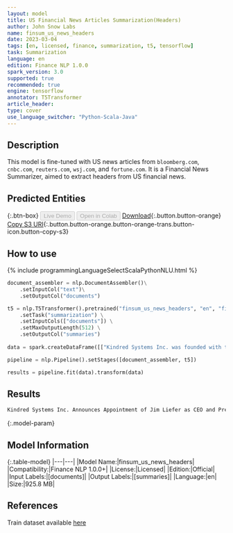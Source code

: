 ```yaml
---
layout: model
title: US Financial News Articles Summarization(Headers)
author: John Snow Labs
name: finsum_us_news_headers
date: 2023-03-04
tags: [en, licensed, finance, summarization, t5, tensorflow]
task: Summarization
language: en
edition: Finance NLP 1.0.0
spark_version: 3.0
supported: true
recommended: true
engine: tensorflow
annotator: T5Transformer
article_header:
type: cover
use_language_switcher: "Python-Scala-Java"
---
```


## Description

This model is fine-tuned with US news articles from `bloomberg.com`, `cnbc.com`, `reuters.com`, `wsj.com`, and `fortune.com`. It is a Financial News Summarizer, aimed to extract headers from US financial news.

## Predicted Entities



{:.btn-box}
<button class="button button-orange" disabled>Live Demo</button>
<button class="button button-orange" disabled>Open in Colab</button>
[Download](https://s3.amazonaws.com/auxdata.johnsnowlabs.com/finance/models/finsum_us_news_headers_en_1.0.0_3.0_1677962901205.zip){:.button.button-orange}
[Copy S3 URI](s3://auxdata.johnsnowlabs.com/finance/models/finsum_us_news_headers_en_1.0.0_3.0_1677962901205.zip){:.button.button-orange.button-orange-trans.button-icon.button-copy-s3}

## How to use



<div class="tabs-box" markdown="1">
{% include programmingLanguageSelectScalaPythonNLU.html %}

```python
document_assembler = nlp.DocumentAssembler()\
    .setInputCol("text")\
    .setOutputCol("documents")

t5 = nlp.T5Transformer().pretrained("finsum_us_news_headers", "en", "finance/models") \
    .setTask("summarization") \
    .setInputCols(["documents"]) \
    .setMaxOutputLength(512) \
    .setOutputCol("summaries")
    
data = spark.createDataFrame([["Kindred Systems Inc. was founded with the mission of creating human-like intelligence in machines and a vision to commercialize its research work in tandem. Over the past few years, Kindred’s Product and Artificial General Intelligence (AGI) divisions have accomplished a tremendous amount in their respective domains, working independently to allow each team to optimize for their objectives. The company has reached a point in its evolution where spinning off the AGI division maximizes the likelihood of success for both divisions, as well as returns to Kindred shareholders. Geordie Rose is stepping down as CEO and President of Kindred to lead this new entity named Sanctuary based in Vancouver, Canada. Kindred co-founder Suzanne Gildert will also be stepping down from her role as Chief Science Officer and will join Sanctuary as co-CEO. Sanctuary’s focus is on the implementation and testing of a specific framework for artificial general intelligence. The new entity will license some of Kindred’s patents and software, and Kindred will maintain a minority ownership in Sanctuary. Kindred’s Board of Directors has appointed Jim Liefer, previously the company’s COO, to serve as CEO and President. As COO, Liefer brought strong executive leadership alongside co-founder, George Babu, for the development and deployment of Kindred’s first commercial product Sort, and will continue to lead the company in its mission to research and develop human-like intelligence in machines. The Kindred team in Toronto will continue its applied research in machine and reinforcement learning, with the San Francisco office focused on robotics, product development, and commercialization. With Kindred Sort, the company aims to alleviate the massive pressures facing the retail and fulfillment industry, which includes significant online sales growth, labor shortages, and a lack of advancement in technology. Kindred Sort allows retailers to manage the exploding growth and demand of this sector more efficiently. During the 2017 holiday season, Kindred’s robots sorted thousands of items ordered at speeds averaging over 410 units per hour, and reaching peak speeds of over 531 units per hour, freeing human workers to perform other parts of the fulfillment process critical to meet growing customer demand. “Kindred will maintain its commitment to building human-like intelligence in machines and applying those learnings to create and teach a new intelligent class of robots that will enhance the quality of our day-to-day lives, and in particular, the way we work,” said Liefer. “We look forward to advancing Kindred Sort, achieving new AI and robotic milestones while also helping to drive retail and other industries forward.” Babu, Kindred co-founder, and Chief Product Officer will be joining Liefer on Kindred’s Board of Directors. Babu will continue to oversee product strategy and the expansion of Kindred’s partnerships and pilot programs with major global retailers. Kindred Systems Inc.’s mission is to build machines with human-like intelligence. The company’s central thesis is that intelligence requires a body. Since its founding in 2014, Kindred has been exploring and engineering systems that enable robots to understand and participate in our world, with the ultimate goal of a future where intelligent machines work together with people. Kindred is headquartered in San Francisco with an office in Toronto."]]).toDF("text")

pipeline = nlp.Pipeline().setStages([document_assembler, t5])

results = pipeline.fit(data).transform(data)
```

</div>

## Results

```bash
Kindred Systems Inc. Announces Appointment of Jim Liefer as CEO and President
```

{:.model-param}
## Model Information

{:.table-model}
|---|---|
|Model Name:|finsum_us_news_headers|
|Compatibility:|Finance NLP 1.0.0+|
|License:|Licensed|
|Edition:|Official|
|Input Labels:|[documents]|
|Output Labels:|[summaries]|
|Language:|en|
|Size:|925.8 MB|

## References

Train dataset available [here](https://www.kaggle.com/datasets/jeet2016/us-financial-news-articles)
